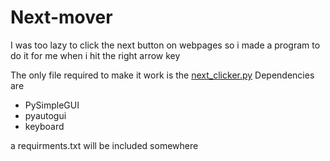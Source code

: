 # Next-mover
I was too lazy to click the next button on webpages so i made a program to do it for me when i hit the right arrow key

The only file required to make it work is the [next_clicker.py](https://github.com/Luminous-Journey/Next-mover/blob/V2/Next%20mover/next_clicker.py)
Dependencies are  
- PySimpleGUI
- pyautogui
- keyboard

a requirments.txt will be included somewhere
